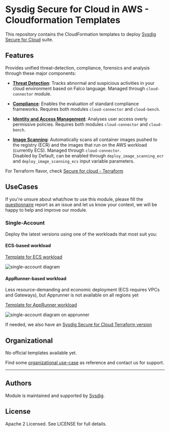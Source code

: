 # Sysdig Secure for Cloud in AWS - Cloudformation Templates

This repository contains the CloudFormation templates to deploy [Sysdig Secure for Cloud](https://docs.sysdig.com/en/docs/sysdig-secure/sysdig-secure-for-cloud/) suite.

## Features
Provides unified threat-detection, compliance, forensics and analysis through these major components:

* **[Threat Detection](https://docs.sysdig.com/en/docs/sysdig-secure/insights/)**: Tracks abnormal and suspicious activities in your cloud environment based on Falco language. Managed through `cloud-connector` module. <br/>

* **[Compliance](https://docs.sysdig.com/en/docs/sysdig-secure/posture/compliance/compliance-unified-/)**: Enables the evaluation of standard compliance frameworks. Requires both modules  `cloud-connector` and `cloud-bench`. <br/>

* **[Identity and Access Management](https://docs.sysdig.com/en/docs/sysdig-secure/posture/identity-and-access/)**: Analyses user access overly permissive policies. Requires both modules  `cloud-connector` and `cloud-bench`. <br/>

* **[Image Scanning](https://docs.sysdig.com/en/docs/sysdig-secure/scanning/)**: Automatically scans all container images pushed to the registry (ECR) and the images that run on the AWS workload (currently ECS). Managed through `cloud-connector`. <br/>Disabled by Default, can be enabled through `deploy_image_scanning_ecr` and `deploy_image_scanning_ecs` input variable parameters.<br/>

For Terraform flavor, check [Secure for cloud - Terraform](https://github.com/sysdiglabs/terraform-aws-secure-for-cloud/)


## UseCases

If you're unsure about what/how to use this module, please fill the [questionnaire](https://github.com/sysdiglabs/terraform-aws-secure-for-cloud/blob/master/use-cases/_questionnaire.md) report as an issue and let us know your context, we will be happy to help and improve our module.

### Single-Account

Deploy the latest versions using one of the workloads that most suit you:

#### ECS-based workload

[Template for ECS workload](https://console.aws.amazon.com/cloudformation/home#/stacks/quickCreate?stackName=Sysdig-CloudVision&templateURL=https://cf-templates-cloudvision-ci.s3-eu-west-1.amazonaws.com/ecs/latest/entry-point.yaml)
 
![single-account diagram](https://raw.githubusercontent.com/sysdiglabs/terraform-aws-secure-for-cloud/master/examples/single-account-ecs/diagram-single.png)


#### AppRunner-based workload

Less resource-demanding and economic deployment (ECS requires VPCs and Gateways), but Apprunner is not available on all regions yet

[Template for AppRunner workload](https://console.aws.amazon.com/cloudformation/home#/stacks/quickCreate?stackName=Sysdig-CloudVision&templateURL=https://cf-templates-cloudvision-ci.s3-eu-west-1.amazonaws.com/apprunner/latest/entry-point.yaml)

![single-account diagram on apprunner](https://raw.githubusercontent.com/sysdiglabs/terraform-aws-secure-for-cloud/master/examples/single-account-apprunner/diagram-single.png)


If needed, we also have an <a href="https://github.com/sysdiglabs/terraform-aws-secure-for-cloud">Sysdig Secure for Cloud Terraform version</a>


## Organizational

No official templates available yet.

Find some [organizational use-case](./use_cases/org-k8s) as reference and contact us for support.

---
## Authors

Module is maintained and supported by [Sysdig](https://sysdig.com).

## License

Apache 2 Licensed. See LICENSE for full details.
